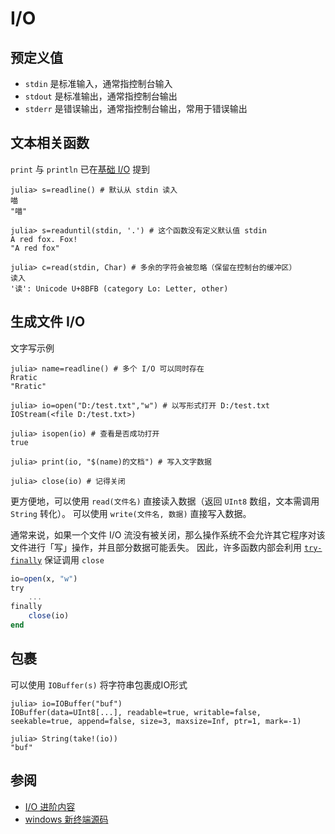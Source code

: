 # I/O
## 预定义值
- `stdin` 是标准输入，通常指控制台输入
- `stdout` 是标准输出，通常指控制台输出
- `stderr` 是错误输出，通常指控制台输出，常用于错误输出

## 文本相关函数
`print` 与 `println` 已在[基础 I/O](basicio.md) 提到
```julia-repl
julia> s=readline() # 默认从 stdin 读入
喵
"喵"

julia> s=readuntil(stdin, '.') # 这个函数没有定义默认值 stdin
A red fox. Fox!
"A red fox"

julia> c=read(stdin, Char) # 多余的字符会被忽略（保留在控制台的缓冲区）
读入
'读': Unicode U+8BFB (category Lo: Letter, other)
```

## 生成文件 I/O
文字写示例
```julia-repl
julia> name=readline() # 多个 I/O 可以同时存在
Rratic
"Rratic"

julia> io=open("D:/test.txt","w") # 以写形式打开 D:/test.txt
IOStream(<file D:/test.txt>)

julia> isopen(io) # 查看是否成功打开
true

julia> print(io, "$(name)的文档") # 写入文字数据

julia> close(io) # 记得关闭
```

更方便地，可以使用 `read(文件名)` 直接读入数据（返回 `UInt8` 数组，文本需调用 `String` 转化）。
可以使用 `write(文件名, 数据)` 直接写入数据。

通常来说，如果一个文件 I/O 流没有被关闭，那么操作系统不会允许其它程序对该文件进行「写」操作，并且部分数据可能丢失。
因此，许多函数内部会利用 [`try-finally`](error.md#finally) 保证调用 `close`
```jl
io=open(x, "w")
try
	...
finally
	close(io)
end
```

## 包裹
可以使用 `IOBuffer(s)` 将字符串包裹成IO形式
```julia-repl
julia> io=IOBuffer("buf")
IOBuffer(data=UInt8[...], readable=true, writable=false, seekable=true, append=false, size=3, maxsize=Inf, ptr=1, mark=-1)

julia> String(take!(io))
"buf"
```

## 参阅
- [I/O 进阶内容](../advanced/io.md)
- [windows 新终端源码](https://github.com/microsoft/terminal)
